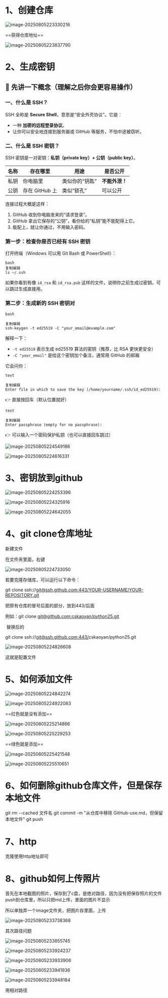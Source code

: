 # 1、创建仓库

![image-20250805223330216](./image/image-20250805223330216.png)



==获得仓库地址==



![image-20250805223837790](./image/image-20250805223837790.png)









# 2、生成密钥

## 🧠 先讲一下概念（理解之后你会更容易操作）

### 一、什么是 SSH？

SSH 全称是 **Secure Shell**，意思是“安全外壳协议”。它是：

- 一种 **加密的远程登录协议**。
- 让你可以安全地连接到服务器或 GitHub 等服务，不怕中途被窃听。



### 二、什么是 SSH 密钥？

SSH 密钥是一对密钥：**私钥（private key）+ 公钥（public key）**。

| 名称 | 存在哪里       | 用途           | 是否公开       |
| ---- | -------------- | -------------- | -------------- |
| 私钥 | 你电脑里       | 类似你的“钥匙” | **不能外泄！** |
| 公钥 | 存在 GitHub 上 | 类似“锁孔”     | 可以公开       |

连接过程大概是这样：

1. GitHub 收到你电脑发来的“请求登录”。
2. GitHub 拿出它保存的“公钥”，看你给的“私钥”能不能配得上它。
3. 能配上，就让你通过，不用输入密码。



### 第一步：检查你是否已经有 SSH 密钥

打开终端（Windows 可以用 Git Bash 或 PowerShell）：

```
bash
复制编辑
ls ~/.ssh
```

如果你看到有像 `id_rsa` 和 `id_rsa.pub` 这样的文件，说明你之前生成过密钥，可以跳过生成直接用。







### 第二步：生成新的 SSH 密钥对

```
bash

复制编辑
ssh-keygen -t ed25519 -C "your_email@example.com"
```

解释一下：

- `-t ed25519` 表示生成 ed25519 算法的密钥（推荐，比 RSA 更快更安全）
- `-C "your_email"` 是给这个密钥加个备注，通常用 GitHub 的邮箱

它会问你：

```
text

复制编辑
Enter file in which to save the key (/home/yourname/.ssh/id_ed25519):
```

👉 直接按回车（默认位置就好）

```
text

复制编辑
Enter passphrase (empty for no passphrase):
```

👉 可以输入一个密码保护私钥（也可以直接回车跳过）





![image-20250805224549186](./image/image-20250805224549186.png)



![image-20250805224616331](./image/image-20250805224616331.png)



# 3、密钥放到github



![image-20250805224253396](./image/image-20250805224253396.png)





![image-20250805224325916](./image/image-20250805224325916.png)





![image-20250805224642055](./image/image-20250805224642055.png)





# 4、git clone仓库地址





新建文件



在文件夹里面，右键



![image-20250805224733050](./image/image-20250805224733050.png)



若要克隆存储库，可以运行以下命令：

git clone ssh://[git@ssh.github.com:443/YOUR-USERNAME/YOUR-REPOSITORY.git](git@ssh.github.com:443/YOUR-USERNAME/YOUR-REPOSITORY.git)

把原有仓库的冒号后面的部分，放到443/后面

 

例如：git clone [git@github.com:cskaoyan/python25.git](git@github.com:cskaoyan/python25.git)

​          替换后的

git clone ssh://[git@ssh.github.com:443/](git@ssh.github.com:443/YOUR-USERNAME/YOUR-REPOSITORY.git)cskaoyan/python25.git





![image-20250805224826608](./image/image-20250805224826608.png)



这就是配置文件





# 5、如何添加文件



![image-20250805224842274](./image/image-20250805224842274.png)





![image-20250805224922083](./image/image-20250805224922083.png)



==红色就是没有添加==





![image-20250805225214866](./image/image-20250805225214866.png)





![image-20250805225229253](./image/image-20250805225229253.png)



==绿色就是添加==









![image-20250805225421548](./image/image-20250805225421548.png)







![image-20250805225510651](./image/image-20250805225510651.png)





# 6、如何删除github仓库文件，但是保存本地文件





git rm --cached 文件名
git commit -m "从仓库中移除 GitHub-use.md，但保留本地文件"
git push





# 7、http

克隆使用http地址即可

# 8、github如何上传照片

首先在本地截图的照片，保存到了c盘，是绝对路径，因为没有把保存照片的文件push到仓库里，所以只把md上传，里面的图片不显示

所以单独弄一个image文件夹，把图片存里面，上传



![image-20250805233738368](./image/image-20250805233738368.png)



其次路径问题

![image-20250805233855745](./image/image-20250805233855745.png)



![image-20250805233924237](./image/image-20250805233924237.png)



![image-20250805233933906](./image/image-20250805233933906.png)



![image-20250805233941936](./image/image-20250805233941936.png)







![image-20250805233948184](./image/image-20250805233948184.png)



用相对路径
